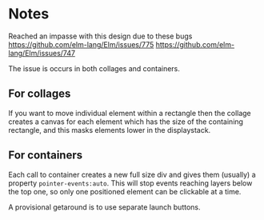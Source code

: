 Notes
=====

Reached an impasse with this design due to these bugs
https://github.com/elm-lang/Elm/issues/775
https://github.com/elm-lang/Elm/issues/747

The issue is occurs in both collages and containers. 

For collages
------------
If you want to move individual element within a rectangle then the collage creates a
canvas for each element which has the size of the containing rectangle, 
and this masks elements lower in the displaystack.

For containers
--------------
Each call to container creates a new full size div and gives them (usually) a property
`pointer-events:auto`. This will stop events reaching layers below the top one, so only
one positioned element can be clickable at a time.

A provisional getaround is to use separate launch buttons.
